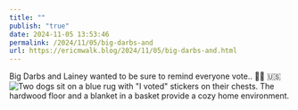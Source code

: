```yaml
---
title: ""
publish: "true"
date: 2024-11-05 13:53:46
permalink: /2024/11/05/big-darbs-and
url: https://ericmwalk.blog/2024/11/05/big-darbs-and.html
---
```


Big Darbs and Lainey wanted to be sure to remind everyone vote.. 🐾🐶 🇺🇸
![Two dogs sit on a blue rug with "I voted" stickers on their chests. The hardwood floor and a blanket in a basket provide a cozy home environment.](https://ericmwalk.blog/uploads/2024/7d7d2d8ccd.jpeg)